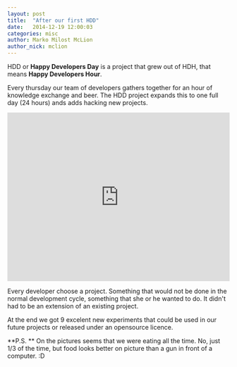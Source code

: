 ```yaml
---
layout: post
title:  "After our first HDD"
date:   2014-12-19 12:00:03
categories: misc
author: Marko Milost McLion
author_nick: mclion
---
```

HDD or **Happy Developers Day** is a project that grew out of HDH, that means **Happy Developers Hour**. 

Every thursday our team of developers gathers together for an hour of knowledge exchange and beer. The HDD project expands this to one full day (24 hours) ands adds hacking new projects.

<div style='position: relative; padding-bottom: 76%; height: 0; overflow: hidden;'><iframe id='iframe' src='http://flickrit.com/slideshowholder.php?height=75&size=big&setId=72157649413289149&click=true&theme=1&thumbnails=1&transition=0&layoutType=responsive&sort=0' scrolling='no' frameborder='0'style='width:100%; height:100%; position: absolute; top:0; left:0;' ></iframe></div>

<!--break-->

Every developer choose a project. Something that would not be done in the normal development cycle, something that she or he wanted to do. It didn't had to be an extension of an existing project.

At the end we got 9 excelent new experiments that could be used in our future projects or released under an opensource licence.

**P.S. ** On the pictures seems that we were eating all the time. No, just 1/3 of the time, but food looks better on picture than a gun in front of a computer. :D
